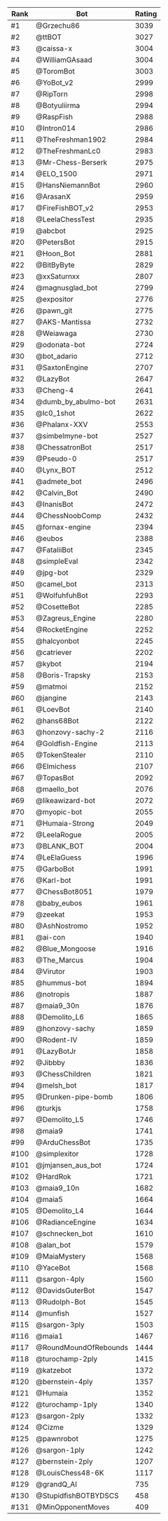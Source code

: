 Rank|Bot|Rating
---|---|---
#1|@Grzechu86|3039
#2|@ttBOT|3027
#3|@caissa-x|3004
#4|@WilliamGAsaad|3004
#5|@ToromBot|3003
#6|@YoBot_v2|2999
#7|@RipTorn|2998
#8|@Botyuliirma|2994
#9|@RaspFish|2988
#10|@Intron014|2986
#11|@TheFreshman1902|2984
#12|@TheFreshmanLc0|2983
#13|@Mr-Chess-Berserk|2975
#14|@ELO_1500|2971
#15|@HansNiemannBot|2960
#16|@ArasanX|2959
#17|@FireFishBOT_v2|2953
#18|@LeelaChessTest|2935
#19|@abcbot|2925
#20|@PetersBot|2915
#21|@Hoon_Bot|2881
#22|@BitByByte|2829
#23|@xxSaturnxx|2807
#24|@magnusglad_bot|2799
#25|@expositor|2776
#26|@pawn_git|2775
#27|@AKS-Mantissa|2732
#28|@Weiawaga|2730
#29|@odonata-bot|2724
#30|@bot_adario|2712
#31|@SaxtonEngine|2707
#32|@LazyBot|2647
#33|@Cheng-4|2641
#34|@dumb_by_abulmo-bot|2631
#35|@lc0_1shot|2622
#36|@Phalanx-XXV|2553
#37|@simbelmyne-bot|2527
#38|@ChessatronBot|2517
#39|@Pseudo-0|2517
#40|@Lynx_BOT|2512
#41|@admete_bot|2496
#42|@Calvin_Bot|2490
#43|@InanisBot|2472
#44|@ChessNoobComp|2432
#45|@fornax-engine|2394
#46|@eubos|2388
#47|@FataliiBot|2345
#48|@simpleEval|2342
#49|@jpg-bot|2329
#50|@camel_bot|2313
#51|@WolfuhfuhBot|2293
#52|@CosetteBot|2285
#53|@Zagreus_Engine|2280
#54|@RocketEngine|2252
#55|@halcyonbot|2245
#56|@catriever|2202
#57|@kybot|2194
#58|@Boris-Trapsky|2153
#59|@matmoi|2152
#60|@jangine|2143
#61|@LoevBot|2140
#62|@hans68Bot|2122
#63|@honzovy-sachy-2|2116
#64|@Goldfish-Engine|2113
#65|@TokenStealer|2110
#66|@Elmichess|2107
#67|@TopasBot|2092
#68|@maello_bot|2076
#69|@likeawizard-bot|2072
#70|@myopic-bot|2055
#71|@Humaia-Strong|2049
#72|@LeelaRogue|2005
#73|@BLANK_BOT|2004
#74|@LeElaGuess|1996
#75|@GarboBot|1991
#76|@Karl-bot|1991
#77|@ChessBot8051|1979
#78|@baby_eubos|1961
#79|@zeekat|1953
#80|@AshNostromo|1952
#81|@ai-con|1940
#82|@Blue_Mongoose|1916
#83|@The_Marcus|1904
#84|@Virutor|1903
#85|@hummus-bot|1894
#86|@notropis|1887
#87|@maia9_30n|1876
#88|@Demolito_L6|1865
#89|@honzovy-sachy|1859
#90|@Rodent-IV|1859
#91|@LazyBotJr|1858
#92|@Jibbby|1836
#93|@ChessChildren|1821
#94|@melsh_bot|1817
#95|@Drunken-pipe-bomb|1806
#96|@turkjs|1758
#97|@Demolito_L5|1746
#98|@maia9|1741
#99|@ArduChessBot|1735
#100|@simplexitor|1728
#101|@jmjansen_aus_bot|1724
#102|@HardRok|1721
#103|@maia9_10n|1682
#104|@maia5|1664
#105|@Demolito_L4|1644
#106|@RadianceEngine|1634
#107|@schnecken_bot|1610
#108|@alan_bot|1579
#109|@MaiaMystery|1568
#110|@YaceBot|1568
#111|@sargon-4ply|1560
#112|@DavidsGuterBot|1547
#113|@Rudolph-Bot|1545
#114|@munfish|1527
#115|@sargon-3ply|1503
#116|@maia1|1467
#117|@RoundMoundOfRebounds|1444
#118|@turochamp-2ply|1415
#119|@katzebot|1372
#120|@bernstein-4ply|1357
#121|@Humaia|1352
#122|@turochamp-1ply|1340
#123|@sargon-2ply|1332
#124|@Cizme|1329
#125|@pawnrobot|1275
#126|@sargon-1ply|1242
#127|@bernstein-2ply|1207
#128|@LouisChess48-6K|1117
#129|@grandQ_AI|735
#130|@StupidfishBOTBYDSCS|458
#131|@MinOpponentMoves|409
